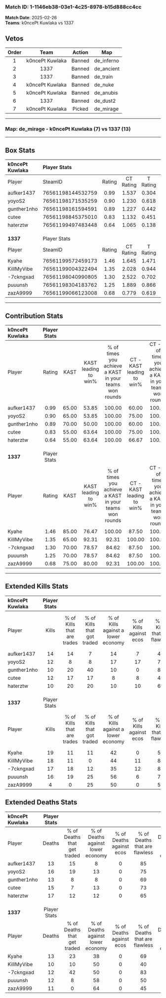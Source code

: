 ### Match ID: 1-1146eb38-03e1-4c25-8978-b15d888cc4cc  
**Match Date**: 2025-02-26  
**Teams**: k0ncePt Kuwlaka vs 1337  

## Vetos  

| Order | Team | Action | Map |
| :---: | :--: | :----: | --- |
| 1 | k0ncePt Kuwlaka | Banned | de_inferno |
| 2 | 1337 | Banned | de_ancient |
| 3 | 1337 | Banned | de_train |
| 4 | k0ncePt Kuwlaka | Banned | de_nuke |
| 5 | k0ncePt Kuwlaka | Banned | de_anubis |
| 6 | 1337 | Banned | de_dust2 |
| 7 | k0ncePt Kuwlaka | Picked | de_mirage |

---  

### **Map**: de_mirage - k0ncePt Kuwlaka (7) vs 1337 (13)  
---  

## Box Stats  

| **k0ncePt Kuwlaka** | Player Stats      |        |           |          |       |      |       |         |        |      |     |
| :- | :- | :-: | :-: | :-: | :-: | :-: | :-: | :-: | :-: | :-: | :-: |
| Player              | SteamID           | Rating | CT Rating | T Rating | KAST  | ADR  | Kills | Assists | Deaths | K/D  | HS% |
| aufker1437          | 76561198144532759 |  0.99  |   1.537   |  0.304   | 65.00 | 59.3 |  14   |    1    |   13   | 1.08 | 35  |
| yoyoS2              | 76561198171535259 |  0.90  |   1.230   |  0.618   | 65.00 | 75.3 |  12   |    7    |   16   | 0.75 | 25  |
| gunther1nho         | 76561198161594591 |  0.89  |   1.227   |  0.442   | 70.00 | 65.2 |  10   |    4    |   13   | 0.77 | 40  |
| cutee               | 76561198845375010 |  0.83  |   1.132   |  0.451   | 55.00 | 72.1 |  12   |    4    |   15   | 0.80 | 66  |
| haterztw            | 76561199497483448 |  0.64  |   1.065   |  0.138   | 55.00 | 60.5 |  10   |    1    |   17   | 0.59 | 70  |
|                     |                   |        |           |          |       |      |       |         |        |      |     |
|                     |                   |        |           |          |       |      |       |         |        |      |     |
|                     |                   |        |           |          |       |      |       |         |        |      |     |
| **1337**            | Player Stats      |        |           |          |       |      |       |         |        |      |     |
| Player              | SteamID           | Rating | CT Rating | T Rating | KAST  | ADR  | Kills | Assists | Deaths | K/D  | HS% |
| Kyahe               | 76561199572459173 |  1.46  |   1.645   |  1.471   | 85.00 | 87.3 |  19   |    5    |   13   | 1.46 | 57  |
| KiIIMyVibe          | 76561199004322494 |  1.35  |   2.028   |  0.944   | 65.00 | 90.2 |  18   |    3    |   10   | 1.80 | 44  |
| -7ckngxad           | 76561198040990805 |  1.30  |   2.522   |  0.702   | 70.00 | 90.5 |  17   |    4    |   12   | 1.42 | 41  |
| puuunsh             | 76561198304183762 |  1.25  |   1.889   |  0.866   | 70.00 | 85.8 |  16   |    6    |   12   | 1.33 | 50  |
| zazA9999            | 76561199066123008 |  0.68  |   0.779   |  0.619   | 75.00 | 49.9 |   4   |    7    |   11   | 0.36 | 75  |
---  

## Contribution Stats  

| **k0ncePt Kuwlaka** | Player Stats |       |                      |                                                        |                           |                                                             |                          |                                                            |
| :- | :-: | :-: | :-: | :-: | :-: | :-: | :-: | :-: |
| Player              |    Rating    | KAST  | KAST leading to win% | % of times you achieve a KAST in your teams won rounds | CT - KAST leading to win% | CT - % of times you achieve a KAST in your teams won rounds | T - KAST leading to win% | T - % of times you achieve a KAST in your teams won rounds |
| aufker1437          |     0.99     | 65.00 |        53.85         |                         100.00                         |           60.00           |                           100.00                            |          33.33           |                           100.00                           |
| yoyoS2              |     0.90     | 65.00 |        53.85         |                         100.00                         |           75.00           |                           100.00                            |          20.00           |                           100.00                           |
| gunther1nho         |     0.89     | 70.00 |        50.00         |                         100.00                         |           60.00           |                           100.00                            |          25.00           |                           100.00                           |
| cutee               |     0.83     | 55.00 |        63.64         |                         100.00                         |           75.00           |                           100.00                            |          33.33           |                           100.00                           |
| haterztw            |     0.64     | 55.00 |        63.64         |                         100.00                         |           66.67           |                           100.00                            |          50.00           |                           100.00                           |
|                     |              |       |                      |                                                        |                           |                                                             |                          |                                                            |
|                     |              |       |                      |                                                        |                           |                                                             |                          |                                                            |
|                     |              |       |                      |                                                        |                           |                                                             |                          |                                                            |
| **1337**            | Player Stats |       |                      |                                                        |                           |                                                             |                          |                                                            |
| Player              |    Rating    | KAST  | KAST leading to win% | % of times you achieve a KAST in your teams won rounds | CT - KAST leading to win% | CT - % of times you achieve a KAST in your teams won rounds | T - KAST leading to win% | T - % of times you achieve a KAST in your teams won rounds |
| Kyahe               |     1.46     | 85.00 |        76.47         |                         100.00                         |           87.50           |                           100.00                            |          66.67           |                           100.00                           |
| KiIIMyVibe          |     1.35     | 65.00 |        92.31         |                         92.31                          |          100.00           |                           100.00                            |          83.33           |                           83.33                            |
| -7ckngxad           |     1.30     | 70.00 |        78.57         |                         84.62                          |           87.50           |                           100.00                            |          66.67           |                           66.67                            |
| puuunsh             |     1.25     | 70.00 |        78.57         |                         84.62                          |           87.50           |                           100.00                            |          66.67           |                           66.67                            |
| zazA9999            |     0.68     | 75.00 |        80.00         |                         92.31                          |          100.00           |                           100.00                            |          62.50           |                           83.33                            |
---  

## Extended Kills Stats  

| **k0ncePt Kuwlaka** | Player Stats |                            |                            |                                    |                         |                              |                                 |                                       |                    |           |
| :- | :-: | :-: | :-: | :-: | :-: | :-: | :-: | :-: | :-: | :-: |
| Player              |    Kills     | % of Kills that are trades | % of Kills that got traded | % of Kills against a lower economy | % of Kills against ecos | % of Kills that are flawless | % of Kills that are close duels | % of Kills that are assisted by flash | Pistol Round Kills | AWP Kills |
| aufker1437          |      14      |             14             |             7              |                 14                 |            7            |              43              |                7                |                   0                   |         0          |     1     |
| yoyoS2              |      12      |             8              |             8              |                 17                 |           17            |              75              |                0                |                   0                   |         5          |     2     |
| gunther1nho         |      10      |             20             |             40             |                 10                 |            0            |              80              |                0                |                  10                   |         0          |     1     |
| cutee               |      12      |             17             |             17             |                 8                  |            8            |              42              |                8                |                   0                   |         0          |     3     |
| haterztw            |      10      |             20             |             20             |                 10                 |           10            |              60              |               10                |                   0                   |         0          |     0     |
|                     |              |                            |                            |                                    |                         |                              |                                 |                                       |                    |           |
|                     |              |                            |                            |                                    |                         |                              |                                 |                                       |                    |           |
|                     |              |                            |                            |                                    |                         |                              |                                 |                                       |                    |           |
| **1337**            | Player Stats |                            |                            |                                    |                         |                              |                                 |                                       |                    |           |
| Player              |    Kills     | % of Kills that are trades | % of Kills that got traded | % of Kills against a lower economy | % of Kills against ecos | % of Kills that are flawless | % of Kills that are close duels | % of Kills that are assisted by flash | Pistol Round Kills | AWP Kills |
| Kyahe               |      19      |             11             |             11             |                 42                 |            0            |              53              |                5                |                   0                   |         0          |     0     |
| KiIIMyVibe          |      18      |             11             |             0              |                 44                 |           11            |              83              |               11                |                   0                   |         0          |     2     |
| -7ckngxad           |      17      |             18             |             12             |                 35                 |           12            |              88              |                0                |                   0                   |         8          |     2     |
| puuunsh             |      16      |             19             |             25             |                 56                 |            6            |              75              |                6                |                   6                   |         0          |     2     |
| zazA9999            |      4       |             0              |             25             |                 50                 |            0            |              50              |               25                |                   0                   |         0          |     1     |
## Extended Deaths Stats  

| **k0ncePt Kuwlaka** | Player Stats |                             |                                   |                          |                               |                            |                           |               |
| :- | :-: | :-: | :-: | :-: | :-: | :-: | :-: | :-: |
| Player              |    Deaths    | % of Deaths that get traded | % of Deaths against lower economy | % of Deaths against ecos | % of Deaths that are flawless | % of Deaths that are close | % of Deaths while blinded | Deaths to AWP |
| aufker1437          |      13      |             15              |                 8                 |            0             |              85               |             0              |             0             |       0       |
| yoyoS2              |      16      |             19              |                13                 |            0             |              75               |             0              |             0             |       3       |
| gunther1nho         |      13      |              8              |                 8                 |            0             |              69               |             8              |             0             |       1       |
| cutee               |      15      |              7              |                13                 |            0             |              73               |             13             |             7             |       2       |
| haterztw            |      17      |             12              |                12                 |            0             |              65               |             12             |             0             |       2       |
|                     |              |                             |                                   |                          |                               |                            |                           |               |
|                     |              |                             |                                   |                          |                               |                            |                           |               |
|                     |              |                             |                                   |                          |                               |                            |                           |               |
| **1337**            | Player Stats |                             |                                   |                          |                               |                            |                           |               |
| Player              |    Deaths    | % of Deaths that get traded | % of Deaths against lower economy | % of Deaths against ecos | % of Deaths that are flawless | % of Deaths that are close | % of Deaths while blinded | Deaths to AWP |
| Kyahe               |      13      |             23              |                38                 |            0             |              69               |             0              |             0             |       1       |
| KiIIMyVibe          |      10      |             10              |                50                 |            0             |              40               |             0              |             0             |       1       |
| -7ckngxad           |      12      |             42              |                50                 |            0             |              83               |             0              |             8             |       0       |
| puuunsh             |      12      |              8              |                58                 |            0             |              50               |             8              |             0             |       1       |
| zazA9999            |      11      |              0              |                64                 |            0             |              45               |             18             |             0             |       2       |
